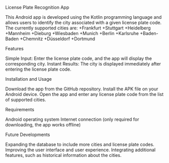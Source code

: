 License Plate Recognition App

This Android app is developed using the Kotlin programming language and allows users to identify the city associated with a given license plate code. The currently supported cities are:
+Frankfurt
+Stuttgart
+Heidelberg
+Mannheim
+Dieburg
+Wiesbaden
+Munich
+Berlin
+Karlsruhe
+Baden-Baden
+Chemnitz
+Düsseldorf
+Dortmund

Features

Simple Input: Enter the license plate code, and the app will display the corresponding city.
Instant Results: The city is displayed immediately after entering the license plate code.

Installation and Usage

Download the app from the GitHub repository.
Install the APK file on your Android device.
Open the app and enter any license plate code from the list of supported cities.

Requirements

Android operating system
Internet connection (only required for downloading, the app works offline)

Future Developments

Expanding the database to include more cities and license plate codes.
Improving the user interface and user experience.
Integrating additional features, such as historical information about the cities.

